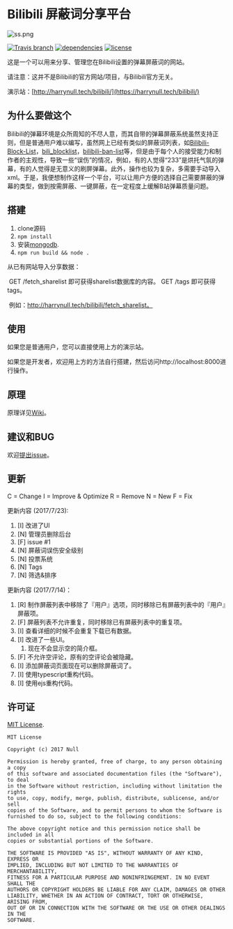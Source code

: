 # Bilibili 屏蔽词分享平台

![ss.png](https://ooo.0o0.ooo/2017/06/05/5934b6ae6e005.png)

[![Travis branch](https://img.shields.io/travis/harrynull/bilibili_blacklist/master.svg)](https://travis-ci.org/harrynull/bilibili_blacklist)
[![dependencies](https://david-dm.org/harrynull/bilibili_blacklist.svg)](https://david-dm.org/harrynull/bilibili_blacklist)
[![license](https://img.shields.io/github/license/harrynull/bilibili_blacklist.svg)](https://github.com/harrynull/bilibili_blacklist/blob/master/LICENSE)

这是一个可以用来分享、管理您在Bilibili设置的弹幕屏蔽词的网站。

请注意：这并不是Bilibili的官方网站/项目，与Bilibili官方无关。

演示站：[http://harrynull.tech/bilibili/](https://harrynull.tech/bilibili/)

## 为什么要做这个

Bilibili的弹幕环境是众所周知的不尽人意，而其自带的弹幕屏蔽系统虽然支持正则，但是普通用户难以编写，虽然网上已经有类似的屏蔽词列表，如[Bilibili-Block-List](https://github.com/jnxyp/Bilibili-Block-List)，[bili_blocklist](http://git.oschina.net/lbroot/bili_blocklist/)，[bilibili-ban-list](https://github.com/xmcp/bilibili-ban-list)等，但是由于每个人的接受能力和制作者的主观性，导致一些“误伤”的情况，例如，有的人觉得“233”是烘托气氛的弹幕，有的人觉得是无意义的刷屏弹幕。此外，操作也较为复杂，多需要手动导入xml。于是，我便想制作这样一个平台，可以让用户方便的选择自己需要屏蔽的弹幕的类型，做到按需屏蔽、一键屏蔽，在一定程度上缓解B站弹幕质量问题。

## 搭建

1. clone源码
2. ``npm install``
3. 安装[mongodb](https://www.mongodb.com/download-center?jmp=nav).
4. ``npm run build && node .``

从已有网站导入分享数据：

​	GET /fetch_sharelist 即可获得sharelist数据库的内容。
   GET /tags 即可获得tags。

​	例如：http://harrynull.tech/bilibili/fetch_sharelist。


## 使用

如果您是普通用户，您可以直接使用上方的演示站。

如果您是开发者，欢迎用上方的方法自行搭建，然后访问http://localhost:8000进行操作。

## 原理

原理详见[Wiki](https://github.com/harrynull/bilibili_blacklist/wiki)。

## 建议和BUG

欢迎[提出issue](https://github.com/harrynull/bilibili_blacklist/issues)。

## 更新

C = Change
I = Improve & Optimize
R = Remove
N = New
F = Fix

更新内容 (2017/7/23):
1. [I] 改进了UI
2. [N] 管理员删除后台
3. [F] issue #1
4. [N] 屏蔽词误伤安全级别
5. [N] 投票系统
6. [N] Tags
7. [N] 筛选&排序

更新内容 (2017/7/14)：

1. [R] 制作屏蔽列表中移除了『用户』选项，同时移除已有屏蔽列表中的『用户』屏蔽项。
2. [F] 屏蔽列表不允许重复，同时移除已有屏蔽列表中的重复项。
3. [I] 查看详细的时候不会重复下载已有数据。
4. [I] 改进了一些UI。
    1) 现在不会显示空的简介框。
5. [F] 不允许空评论，原有的空评论会被隐藏。
6. [I] 添加屏蔽词页面现在可以删除屏蔽词了。
7. [I] 使用typescript重构代码。
8. [I] 使用ejs重构代码。

## 许可证

[MIT License](https://github.com/harrynull/bilibili_blacklist/blob/master/LICENSE).

    MIT License

    Copyright (c) 2017 Null

    Permission is hereby granted, free of charge, to any person obtaining a copy
    of this software and associated documentation files (the "Software"), to deal
    in the Software without restriction, including without limitation the rights
    to use, copy, modify, merge, publish, distribute, sublicense, and/or sell
    copies of the Software, and to permit persons to whom the Software is
    furnished to do so, subject to the following conditions:

    The above copyright notice and this permission notice shall be included in all
    copies or substantial portions of the Software.

    THE SOFTWARE IS PROVIDED "AS IS", WITHOUT WARRANTY OF ANY KIND, EXPRESS OR
    IMPLIED, INCLUDING BUT NOT LIMITED TO THE WARRANTIES OF MERCHANTABILITY,
    FITNESS FOR A PARTICULAR PURPOSE AND NONINFRINGEMENT. IN NO EVENT SHALL THE
    AUTHORS OR COPYRIGHT HOLDERS BE LIABLE FOR ANY CLAIM, DAMAGES OR OTHER
    LIABILITY, WHETHER IN AN ACTION OF CONTRACT, TORT OR OTHERWISE, ARISING FROM,
    OUT OF OR IN CONNECTION WITH THE SOFTWARE OR THE USE OR OTHER DEALINGS IN THE
    SOFTWARE.
